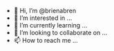 - 👋 Hi, I’m @brienabren
- 👀 I’m interested in ...
- 🌱 I’m currently learning ...
- 💞️ I’m looking to collaborate on ...
- 📫 How to reach me ...

<!---
brienabren/brienabren is a ✨ special ✨ repository because its `README.md` (this file) appears on your GitHub profile.
You can click the Preview link to take a look at your changes.
--->
